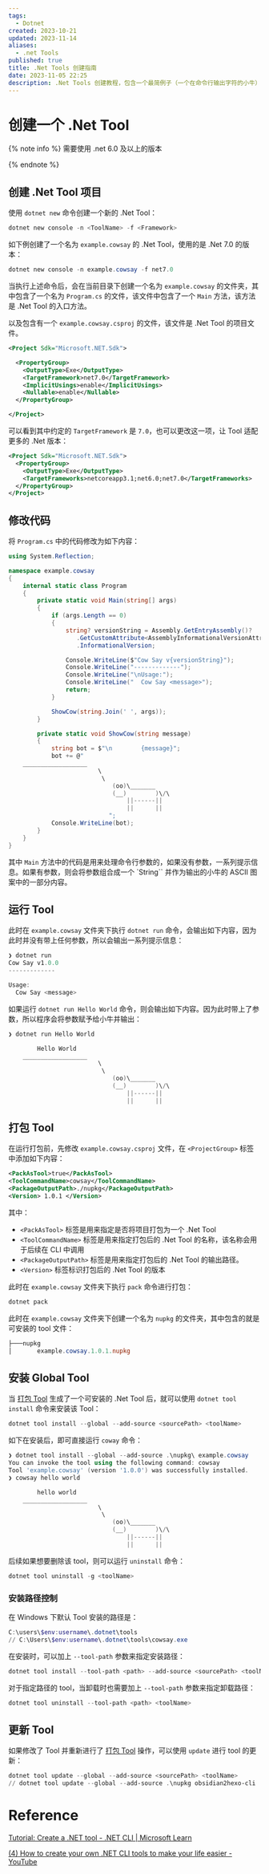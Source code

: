 ```yaml
---
tags:
  - Dotnet
created: 2023-10-21
updated: 2023-11-14
aliases:
  - .net Tools
published: true
title: .Net Tools 创建指南
date: 2023-11-05 22:25
description: .Net Tools 创建教程，包含一个最简例子（一个在命令行输出字符的小牛）演示如何将编写的命令行程序生成为可全局运行的工具
---
```


# 创建一个 .Net Tool

{% note info %}
需要使用 .net 6.0 及以上的版本

{% endnote %}

## 创建 .Net Tool 项目

使用 `dotnet new` 命令创建一个新的 .Net Tool：

```powershell
dotnet new console -n <ToolName> -f <Framework>
```

如下例创建了一个名为 `example.cowsay` 的 .Net Tool，使用的是 .Net 7.0 的版本：

```powershell
dotnet new console -n example.cowsay -f net7.0
```

当执行上述命令后，会在当前目录下创建一个名为 `example.cowsay` 的文件夹，其中包含了一个名为 `Program.cs` 的文件，该文件中包含了一个 `Main` 方法，该方法是 .Net Tool 的入口方法。

以及包含有一个 `example.cowsay.csproj` 的文件，该文件是 .Net Tool 的项目文件。

```xml
<Project Sdk="Microsoft.NET.Sdk">

  <PropertyGroup>
    <OutputType>Exe</OutputType>
    <TargetFramework>net7.0</TargetFramework>
    <ImplicitUsings>enable</ImplicitUsings>
    <Nullable>enable</Nullable>
  </PropertyGroup>

</Project>
```

可以看到其中约定的 `TargetFramework` 是 `7.0`，也可以更改这一项，让 Tool 适配更多的 .Net 版本：

```xml
<Project Sdk="Microsoft.NET.Sdk">
  <PropertyGroup>
    <OutputType>Exe</OutputType>
    <TargetFrameworks>netcoreapp3.1;net6.0;net7.0</TargetFrameworks>
  </PropertyGroup>
</Project>
```

## 修改代码

将 `Program.cs` 中的代码修改为如下内容：

```csharp
using System.Reflection;

namespace example.cowsay
{
    internal static class Program
    {
        private static void Main(string[] args)
        {
            if (args.Length == 0)
            {
                string? versionString = Assembly.GetEntryAssembly()?
                   .GetCustomAttribute<AssemblyInformationalVersionAttribute>()?
                   .InformationalVersion;

                Console.WriteLine($"Cow Say v{versionString}");
                Console.WriteLine("-------------");
                Console.WriteLine("\nUsage:");
                Console.WriteLine("  Cow Say <message>");
                return;
            }

            ShowCow(string.Join(' ', args));
        }

        private static void ShowCow(string message)
        {
            string bot = $"\n        {message}";
            bot += @"
    __________________
                         \
                          \
                             (oo)\_______
                             (__)        )\/\
                                 ||------||
                                 ||      ||
                            ";
            Console.WriteLine(bot);
        }
    }
}
```

其中 `Main` 方法中的代码是用来处理命令行参数的，如果没有参数，一系列提示信息。如果有参数，则会将参数组合成一个 `String`` 并作为输出的小牛的 ASCII 图案中的一部分内容。

## 运行 Tool

此时在 `example.cowsay` 文件夹下执行 `dotnet run` 命令，会输出如下内容，因为此时并没有带上任何参数，所以会输出一系列提示信息：

```powershell
❯ dotnet run
Cow Say v1.0.0
-------------

Usage:
  Cow Say <message>
```

如果运行 `dotnet run Hello World` 命令，则会输出如下内容。因为此时带上了参数，所以程序会将参数赋予给小牛并输出：

```powershell
❯ dotnet run Hello World

        Hello World
    __________________
                         \
                          \
                             (oo)\_______
                             (__)        )\/\
                                 ||------||
                                 ||      ||
```

## 打包 Tool

在运行打包前，先修改 `example.cowsay.csproj` 文件，在 `<ProjectGroup>` 标签中添加如下内容：

```xml
<PackAsTool>true</PackAsTool>
<ToolCommandName>cowsay</ToolCommandName>
<PackageOutputPath>./nupkg</PackageOutputPath>
<Version> 1.0.1 </Version>
```

其中：

- `<PackAsTool>` 标签是用来指定是否将项目打包为一个 .Net Tool
- `<ToolCommandName>` 标签是用来指定打包后的 .Net Tool 的名称，该名称会用于后续在 CLI 中调用
- `<PackageOutputPath>` 标签是用来指定打包后的 .Net Tool 的输出路径。
- `<Version>` 标签标识打包后的 .Net Tool 的版本

此时在 `example.cowsay` 文件夹下执行 `pack` 命令进行打包：

```powershell
dotnet pack
```

此时在 `example.cowsay` 文件夹下创建一个名为 `nupkg` 的文件夹，其中包含的就是可安装的 tool 文件：

```powershell
├───nupkg
│       example.cowsay.1.0.1.nupkg
```

## 安装 Global Tool

当 [打包 Tool](/create_.net_tools/#打包-tool) 生成了一个可安装的 .Net Tool 后，就可以使用 `dotnet tool install` 命令来安装该 Tool：

```powershell
dotnet tool install --global --add-source <sourcePath> <toolName>
```

如下在安装后，即可直接运行 `coway` 命令：

```powershell
❯ dotnet tool install --global --add-source .\nupkg\ example.cowsay
You can invoke the tool using the following command: cowsay
Tool 'example.cowsay' (version '1.0.0') was successfully installed.
❯ cowsay hello world

        hello world
    __________________
                         \
                          \
                             (oo)\_______
                             (__)        )\/\
                                 ||------||
                                 ||      ||
```

后续如果想要删除该 tool，则可以运行 `uninstall` 命令：

```powershell
dotnet tool uninstall -g <toolName>
```

### 安装路径控制

在 Windows 下默认 Tool 安装的路径是：

```powershell
C:\users\$env:username\.dotnet\tools
// C:\Users\$env:username\.dotnet\tools\cowsay.exe
```

在安装时，可以加上 `--tool-path` 参数来指定安装路径：

```powershell
dotnet tool install --tool-path <path> --add-source <sourcePath> <toolName>
```

对于指定路径的 tool，当卸载时也需要加上 `--tool-path` 参数来指定卸载路径：

```powershell
dotnet tool uninstall --tool-path <path> <toolName>
```

## 更新 Tool

如果修改了 Tool 并重新进行了 [打包 Tool](/create_.net_tools/#打包_Tool) 操作，可以使用 `update` 进行 tool 的更新：
```powershell
dotnet tool update --global --add-source <sourcePath> <toolName>
// dotnet tool update --global --add-source .\nupkg obsidian2hexo-cli
```

# Reference

[Tutorial: Create a .NET tool - .NET CLI | Microsoft Learn](https://learn.microsoft.com/en-us/dotnet/core/tools/global-tools-how-to-create)

[(4) How to create your own .NET CLI tools to make your life easier - YouTube](https://www.youtube.com/watch?v=jndgcbdzpku&ab_channel=nickchapsas)
